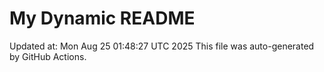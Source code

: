 # My Dynamic README
Updated at: Mon Aug 25 01:48:27 UTC 2025
This file was auto-generated by GitHub Actions.
